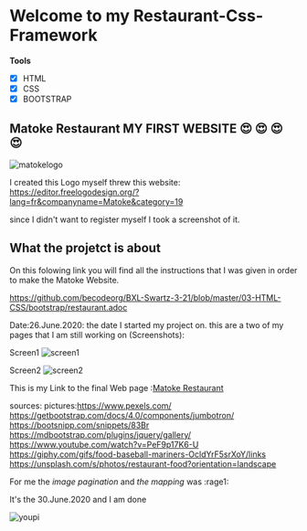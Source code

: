 # **Welcome to my Restaurant-Css-Framework**

**Tools**

- [x] HTML
- [x] CSS
- [x] BOOTSTRAP

## Matoke Restaurant MY FIRST WEBSITE :heart_eyes: :heart_eyes: :heart_eyes: :heart_eyes:

![matokelogo](https://user-images.githubusercontent.com/66479308/86172765-307b7900-bb1f-11ea-9b05-c93bcaf33141.png)

I created this Logo myself threw this website: 
https://editor.freelogodesign.org/?lang=fr&companyname=Matoke&category=19

since I didn't want to register myself I took a screenshot of it.

## What the projetct is about

On this folowing link you will find all the instructions that I was given in order to make the Matoke Website.

https://github.com/becodeorg/BXL-Swartz-3-21/blob/master/03-HTML-CSS/bootstrap/restaurant.adoc

Date:26.June.2020: 
the date I started my project on.
this are a two of my pages that I am still working on (Screenshots):

Screen1
![screen1](https://user-images.githubusercontent.com/66479308/86172452-a9c69c00-bb1e-11ea-8468-7b0b9829b279.png)

Screen2
![screen2](https://user-images.githubusercontent.com/66479308/86172641-032ecb00-bb1f-11ea-991e-8a5abe6def7f.png)



This is my Link to the final Web page :[Matoke Restaurant](https://eugeniejessica.github.io/restaurant-css-framework/)



sources:
pictures:https://www.pexels.com/
https://getbootstrap.com/docs/4.0/components/jumbotron/
https://bootsnipp.com/snippets/83Br
https://mdbootstrap.com/plugins/jquery/gallery/
https://www.youtube.com/watch?v=PeF9p17K6-U
https://giphy.com/gifs/food-baseball-mariners-OcldYrF5srXoY/links
https://unsplash.com/s/photos/restaurant-food?orientation=landscape

For me the *image pagination* and *the mapping* was :rage1:


It's the 30.June.2020 and I am done

![youpi](https://media.giphy.com/media/lcxSiohobwMMWAC8Ja/giphy.gif)

